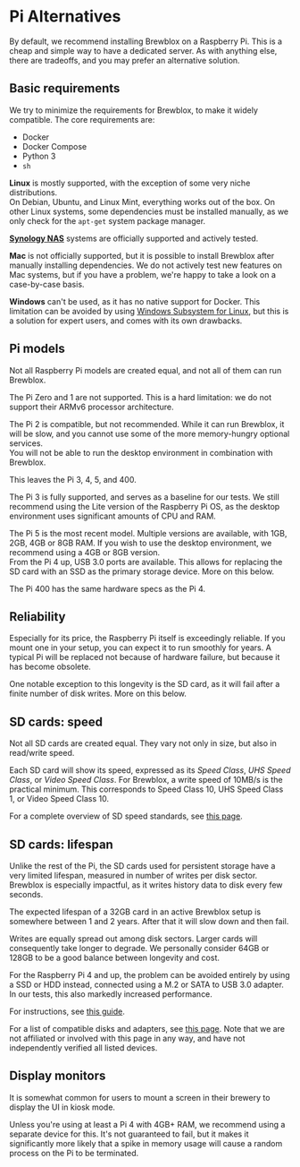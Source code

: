 # Pi Alternatives

By default, we recommend installing Brewblox on a Raspberry Pi.
This is a cheap and simple way to have a dedicated server.
As with anything else, there are tradeoffs, and you may prefer an alternative solution.

## Basic requirements

We try to minimize the requirements for Brewblox, to make it widely compatible.
The core requirements are:

- Docker
- Docker Compose
- Python 3
- `sh`

**Linux** is mostly supported, with the exception of some very niche distributions.\
On Debian, Ubuntu, and Linux Mint, everything works out of the box.
On other Linux systems, some dependencies must be installed manually, as we only check for the `apt-get` system package manager.

**[Synology NAS](https://www.synology.com/en-global)** systems are officially supported and actively tested.

**Mac** is not officially supported, but it is possible to install Brewblox after manually installing dependencies.
We do not actively test new features on Mac systems, but if you have a problem, we're happy to take a look on a case-by-case basis.

**Windows** can't be used, as it has no native support for Docker.
This limitation can be avoided by using [Windows Subsystem for Linux](https://docs.microsoft.com/en-us/windows/wsl/install), but this is a solution for expert users, and comes with its own drawbacks.

## Pi models

Not all Raspberry Pi models are created equal, and not all of them can run Brewblox.

The Pi Zero and 1 are not supported.
This is a hard limitation: we do not support their ARMv6 processor architecture.

The Pi 2 is compatible, but not recommended. While it can run Brewblox, it will be slow, and you cannot use some of the more memory-hungry optional services.\
You will not be able to run the desktop environment in combination with Brewblox.

This leaves the Pi 3, 4, 5, and 400.

The Pi 3 is fully supported, and serves as a baseline for our tests.
We still recommend using the Lite version of the Raspberry Pi OS, as the desktop environment uses significant amounts of CPU and RAM.

The Pi 5 is the most recent model. Multiple versions are available, with 1GB, 2GB, 4GB or 8GB RAM.
If you wish to use the desktop environment, we recommend using a 4GB or 8GB version.\
From the Pi 4 up, USB 3.0 ports are available. This allows for replacing the SD card with an SSD as the primary storage device. More on this below.

The Pi 400 has the same hardware specs as the Pi 4.

## Reliability

Especially for its price, the Raspberry Pi itself is exceedingly reliable.
If you mount one in your setup, you can expect it to run smoothly for years. A typical Pi will be replaced not because of hardware failure, but because it has become obsolete.

One notable exception to this longevity is the SD card, as it will fail after a finite number of disk writes. More on this below.

## SD cards: speed

Not all SD cards are created equal. They vary not only in size, but also in read/write speed.

Each SD card will show its speed, expressed as its *Speed Class*, *UHS Speed Class*, or *Video Speed Class*.
For Brewblox, a write speed of 10MB/s is the practical minimum. This corresponds to Speed Class 10, UHS Speed Class 1, or Video Speed Class 10.

For a complete overview of SD speed standards, see [this page](https://www.sdcard.org/developers/sd-standard-overview/speed-class/).

## SD cards: lifespan

Unlike the rest of the Pi, the SD cards used for persistent storage have a very limited lifespan, measured in number of writes per disk sector.\
Brewblox is especially impactful, as it writes history data to disk every few seconds.

The expected lifespan of a 32GB card in an active Brewblox setup is somewhere between 1 and 2 years. After that it will slow down and then fail.

Writes are equally spread out among disk sectors. Larger cards will consequently take longer to degrade.
We personally consider 64GB or 128GB to be a good balance between longevity and cost.

For the Raspberry Pi 4 and up, the problem can be avoided entirely by using a SSD or HDD instead, connected using a M.2 or SATA to USB 3.0 adapter.
In our tests, this also markedly increased performance.

For instructions, see [this guide](https://www.tomshardware.com/how-to/boot-raspberry-pi-4-usb).

For a list of compatible disks and adapters, see [this page](https://jamesachambers.com/best-ssd-storage-adapters-for-raspberry-pi-4-400/).
Note that we are not affiliated or involved with this page in any way, and have not independently verified all listed devices.

## Display monitors

It is somewhat common for users to mount a screen in their brewery to display the UI in kiosk mode.

Unless you're using at least a Pi 4 with 4GB+ RAM, we recommend using a separate device for this.
It's not guaranteed to fail, but it makes it significantly more likely that a spike in memory usage will cause a random process on the Pi to be terminated.
